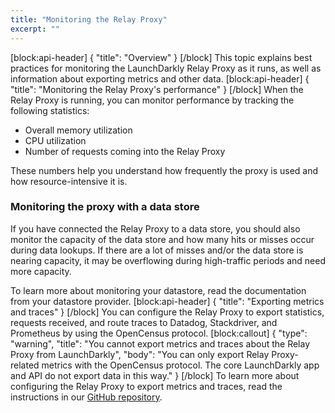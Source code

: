 ```yaml
---
title: "Monitoring the Relay Proxy"
excerpt: ""
---
```

[block:api-header]
{
  "title": "Overview"
}
[/block]
This topic explains best practices for monitoring the LaunchDarkly Relay Proxy as it runs, as well as information about exporting metrics and other data.
[block:api-header]
{
  "title": "Monitoring the Relay Proxy's performance"
}
[/block]
When the Relay Proxy is running, you can monitor performance by tracking the following statistics:
* Overall memory utilization
* CPU utilization
* Number of requests coming into the Relay Proxy

These numbers help you understand how frequently the proxy is used and how resource-intensive it is. 

### Monitoring the proxy with a data store

If you have connected the Relay Proxy to a data store, you should also monitor the capacity of the data store and how many hits or misses occur during data lookups. If there are a lot of misses and/or the data store is nearing capacity, it may be overflowing during high-traffic periods and need more capacity.

To learn more about monitoring your datastore, read the documentation from your datastore provider.
[block:api-header]
{
  "title": "Exporting metrics and traces"
}
[/block]
You can configure the Relay Proxy to export statistics, requests received, and route traces to Datadog, Stackdriver, and Prometheus by using the OpenCensus protocol. 
[block:callout]
{
  "type": "warning",
  "title": "You cannot export metrics and traces about the Relay Proxy from LaunchDarkly",
  "body": "You can only export Relay Proxy-related metrics with the OpenCensus protocol. The core LaunchDarkly app and API do not export data in this way."
}
[/block]
To learn more about configuring the Relay Proxy to export metrics and traces, read the instructions in our [GitHub repository](https://github.com/launchdarkly/ld-relay#exporting-metrics-and-traces).